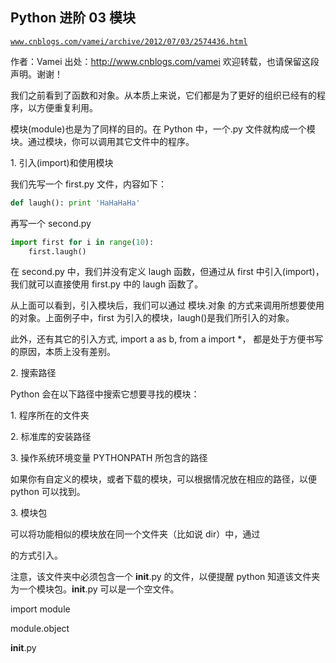 ## Python 进阶 03 模块

[`www.cnblogs.com/vamei/archive/2012/07/03/2574436.html`](http://www.cnblogs.com/vamei/archive/2012/07/03/2574436.html)

作者：Vamei 出处：http://www.cnblogs.com/vamei 欢迎转载，也请保留这段声明。谢谢！

我们之前看到了函数和对象。从本质上来说，它们都是为了更好的组织已经有的程序，以方便重复利用。

模块(module)也是为了同样的目的。在 Python 中，一个.py 文件就构成一个模块。通过模块，你可以调用其它文件中的程序。

1\. 引入(import)和使用模块

我们先写一个 first.py 文件，内容如下：

```py
def laugh(): print 'HaHaHaHa'

```

再写一个 second.py

```py
import first for i in range(10):
    first.laugh()

```

在 second.py 中，我们并没有定义 laugh 函数，但通过从 first 中引入(import)，我们就可以直接使用 first.py 中的 laugh 函数了。

从上面可以看到，引入模块后，我们可以通过 模块.对象 的方式来调用所想要使用的对象。上面例子中，first 为引入的模块，laugh()是我们所引入的对象。

此外，还有其它的引入方式, import a as b, from a import *， 都是处于方便书写的原因，本质上没有差别。

2\. 搜索路径

Python 会在以下路径中搜索它想要寻找的模块：

1\. 程序所在的文件夹

2\. 标准库的安装路径

3\. 操作系统环境变量 PYTHONPATH 所包含的路径

如果你有自定义的模块，或者下载的模块，可以根据情况放在相应的路径，以便 python 可以找到。

3\. 模块包

可以将功能相似的模块放在同一个文件夹（比如说 dir）中，通过

的方式引入。

注意，该文件夹中必须包含一个 __init__.py 的文件，以便提醒 python 知道该文件夹为一个模块包。__init__.py 可以是一个空文件。

import module

module.object

__init__.py